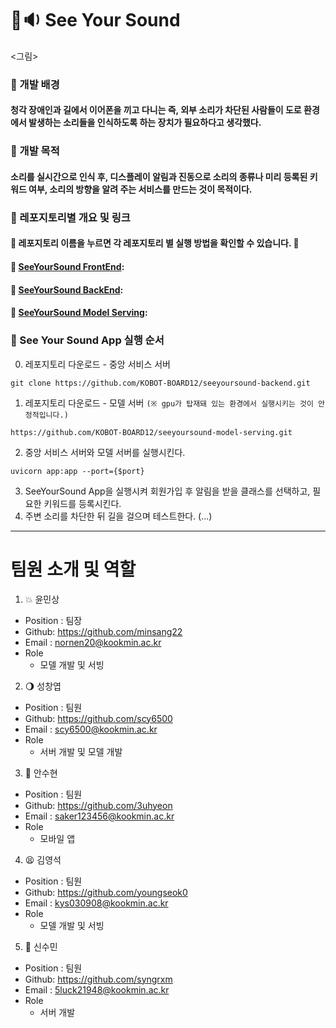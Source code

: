 # 👀🔉 See Your Sound
<그림>
### 🔧 개발 배경
#### 청각 장애인과 길에서 이어폰을 끼고 다니는 즉, 외부 소리가 차단된 사람들이 도로 환경에서 발생하는 소리들을 인식하도록 하는 장치가 필요하다고 생각했다.
### 🔦 개발 목적
#### 소리를 실시간으로 인식 후, 디스플레이 알림과 진동으로 소리의 종류나 미리 등록된 키워드 여부, 소리의 방향을 알려 주는 서비스를 만드는 것이 목적이다.
### 📂 레포지토리별 개요 및 링크
#### 📌 레포지토리 이름을 누르면 각 레포지토리 별 실행 방법을 확인할 수 있습니다. 📌
#### 🔎 [SeeYourSound FrontEnd](https://github.com/KOBOT-BOARD12/seeyoursound-frontend.git):
#### 🔎 [SeeYourSound BackEnd](https://github.com/KOBOT-BOARD12/seeyoursound-backend.git):
#### 🔎 [SeeYourSound Model Serving](https://github.com/KOBOT-BOARD12/seeyoursound-model-serving.git):

### 🎉  See Your Sound App 실행 순서
0. 레포지토리 다운로드 - 중앙 서비스 서버
```
git clone https://github.com/KOBOT-BOARD12/seeyoursound-backend.git
```
1. 레포지토리 다운로드 - 모델 서버 `(※ gpu가 탑재돼 있는 환경에서 실행시키는 것이 안정적입니다.)`
```
https://github.com/KOBOT-BOARD12/seeyoursound-model-serving.git
```
2. 중앙 서비스 서버와 모델 서버를 실행시킨다. 
```shell
uvicorn app:app --port={$port}
```
3. SeeYourSound App을 실행시켜 회원가입 후 알림을 받을 클래스를 선택하고, 필요한 키워드를 등록시킨다.
4. 주변 소리를 차단한 뒤 길을 걸으며 테스트한다. (...)

---
# 팀원 소개 및 역할
1. 💥 윤민상

- Position : 팀장
- Github: <https://github.com/minsang22>
- Email : nornen20@kookmin.ac.kr
- Role
  - 모델 개발 및 서빙

2. 🌖 성창엽

- Position : 팀원
- Github: <https://github.com/scy6500>
- Email : scy6500@kookmin.ac.kr
- Role
  - 서버 개발 및 모델 개발

3. 🖤 안수현

- Position : 팀원
- Github: <https://github.com/3uhyeon>
- Email : saker123456@kookmin.ac.kr
- Role
  - 모바일 앱

4. 😫 김영석

- Position : 팀원
- Github: <https://github.com/youngseok0>
- Email : kys030908@kookmin.ac.kr
- Role
  - 모델 개발 및 서빙

5. 🫨 신수민

- Position : 팀원
- Github: <https://github.com/syngrxm>
- Email : 5luck21948@kookmin.ac.kr
- Role
  - 서버 개발
